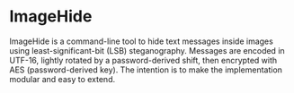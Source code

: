 # ImageHide

ImageHide is a command-line tool to hide text messages inside images using least-significant-bit (LSB) steganography. Messages are encoded in UTF-16, lightly rotated by a password-derived shift, then encrypted with AES (password-derived key). The intention is to make the implementation modular and easy to extend.
